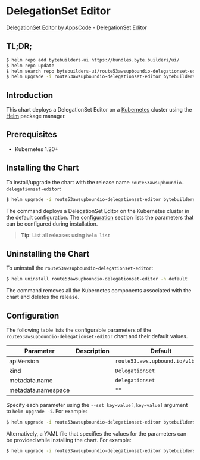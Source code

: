 # DelegationSet Editor

[DelegationSet Editor by AppsCode](https://byte.builders) - DelegationSet Editor

## TL;DR;

```bash
$ helm repo add bytebuilders-ui https://bundles.byte.builders/ui/
$ helm repo update
$ helm search repo bytebuilders-ui/route53awsupboundio-delegationset-editor --version=v0.4.18
$ helm upgrade -i route53awsupboundio-delegationset-editor bytebuilders-ui/route53awsupboundio-delegationset-editor -n default --create-namespace --version=v0.4.18
```

## Introduction

This chart deploys a DelegationSet Editor on a [Kubernetes](http://kubernetes.io) cluster using the [Helm](https://helm.sh) package manager.

## Prerequisites

- Kubernetes 1.20+

## Installing the Chart

To install/upgrade the chart with the release name `route53awsupboundio-delegationset-editor`:

```bash
$ helm upgrade -i route53awsupboundio-delegationset-editor bytebuilders-ui/route53awsupboundio-delegationset-editor -n default --create-namespace --version=v0.4.18
```

The command deploys a DelegationSet Editor on the Kubernetes cluster in the default configuration. The [configuration](#configuration) section lists the parameters that can be configured during installation.

> **Tip**: List all releases using `helm list`

## Uninstalling the Chart

To uninstall the `route53awsupboundio-delegationset-editor`:

```bash
$ helm uninstall route53awsupboundio-delegationset-editor -n default
```

The command removes all the Kubernetes components associated with the chart and deletes the release.

## Configuration

The following table lists the configurable parameters of the `route53awsupboundio-delegationset-editor` chart and their default values.

|     Parameter      | Description |                   Default                   |
|--------------------|-------------|---------------------------------------------|
| apiVersion         |             | <code>route53.aws.upbound.io/v1beta1</code> |
| kind               |             | <code>DelegationSet</code>                  |
| metadata.name      |             | <code>delegationset</code>                  |
| metadata.namespace |             | <code>""</code>                             |


Specify each parameter using the `--set key=value[,key=value]` argument to `helm upgrade -i`. For example:

```bash
$ helm upgrade -i route53awsupboundio-delegationset-editor bytebuilders-ui/route53awsupboundio-delegationset-editor -n default --create-namespace --version=v0.4.18 --set apiVersion=route53.aws.upbound.io/v1beta1
```

Alternatively, a YAML file that specifies the values for the parameters can be provided while
installing the chart. For example:

```bash
$ helm upgrade -i route53awsupboundio-delegationset-editor bytebuilders-ui/route53awsupboundio-delegationset-editor -n default --create-namespace --version=v0.4.18 --values values.yaml
```
